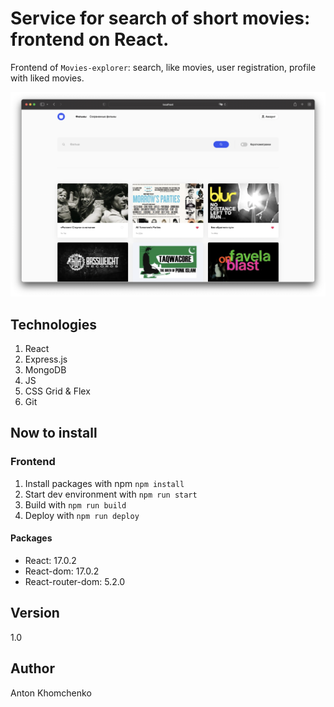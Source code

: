 # **Service for search of short movies: frontend on React.**
Frontend of `Movies-explorer`: search, like movies, user registration, profile with liked movies. 

![Project Movies-explorer-frontend](https://github.com/khomch/movies-explorer-frontend/blob/main/readme/movies-explorer-search.png?raw=true)

## Technologies
1. React
2. Express.js
3. MongoDB
4. JS
5. CSS Grid & Flex
6. Git


## Now to install

### Frontend
1. Install packages with npm `npm install`
2. Start dev environment with `npm run start`
3. Build with `npm run build`
4. Deploy with `npm run deploy`

#### Packages
* React: 17.0.2
* React-dom: 17.0.2
* React-router-dom: 5.2.0

## Version
1.0

## Author
Anton Khomchenko

